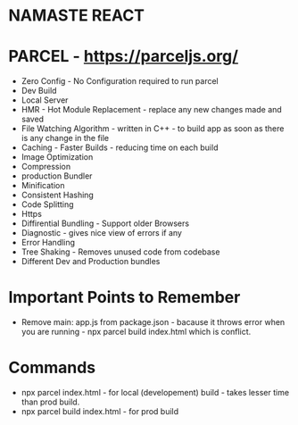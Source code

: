 # NAMASTE REACT

# PARCEL - https://parceljs.org/
- Zero Config - No Configuration required to run parcel
- Dev Build
- Local Server
- HMR - Hot Module Replacement - replace any new changes made and saved
- File Watching Algorithm - written in C++ -
  to build app as soon as there is any change in the file
- Caching - Faster Builds - reducing time on each build
- Image Optimization
- Compression
- production Bundler
- Minification
- Consistent Hashing
- Code Splitting
- Https
- Diffirential Bundling - Support older Browsers
- Diagnostic - gives nice view of errors if any
- Error Handling
- Tree Shaking - Removes unused code from codebase
- Different Dev and Production bundles

# Important Points to Remember
- Remove main: app.js from package.json - bacause it throws error when you are running - 
  npx parcel build index.html which is conflict.

# Commands
- npx parcel index.html - for local (developement) build - takes lesser time than prod build.
- npx parcel build index.html - for prod build
